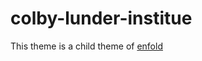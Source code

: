 # colby-lunder-institue

This theme is a child theme of [enfold](https://themeforest.net/item/enfold-responsive-multipurpose-theme/4519990)
